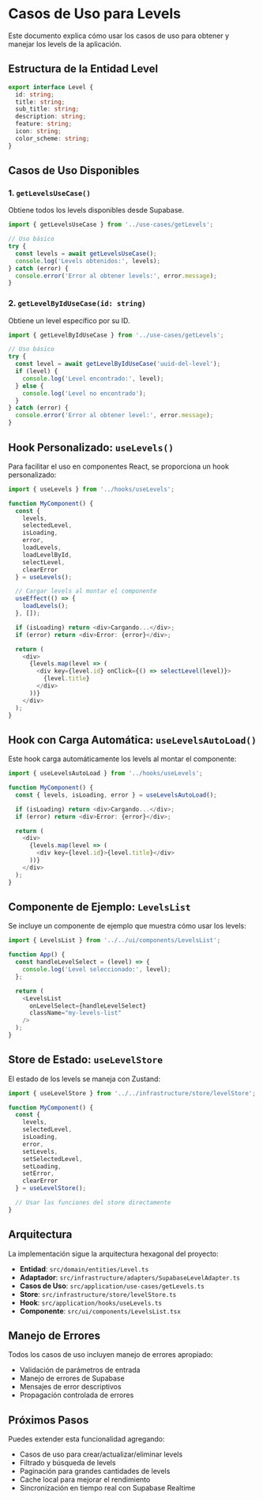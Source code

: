 # Casos de Uso para Levels

Este documento explica cómo usar los casos de uso para obtener y manejar los levels de la aplicación.

## Estructura de la Entidad Level

```typescript
export interface Level {
  id: string;
  title: string;
  sub_title: string;
  description: string;
  feature: string;
  icon: string;
  color_scheme: string;
}
```

## Casos de Uso Disponibles

### 1. `getLevelsUseCase()`

Obtiene todos los levels disponibles desde Supabase.

```typescript
import { getLevelsUseCase } from '../use-cases/getLevels';

// Uso básico
try {
  const levels = await getLevelsUseCase();
  console.log('Levels obtenidos:', levels);
} catch (error) {
  console.error('Error al obtener levels:', error.message);
}
```

### 2. `getLevelByIdUseCase(id: string)`

Obtiene un level específico por su ID.

```typescript
import { getLevelByIdUseCase } from '../use-cases/getLevels';

// Uso básico
try {
  const level = await getLevelByIdUseCase('uuid-del-level');
  if (level) {
    console.log('Level encontrado:', level);
  } else {
    console.log('Level no encontrado');
  }
} catch (error) {
  console.error('Error al obtener level:', error.message);
}
```

## Hook Personalizado: `useLevels()`

Para facilitar el uso en componentes React, se proporciona un hook personalizado:

```typescript
import { useLevels } from '../hooks/useLevels';

function MyComponent() {
  const {
    levels,
    selectedLevel,
    isLoading,
    error,
    loadLevels,
    loadLevelById,
    selectLevel,
    clearError
  } = useLevels();

  // Cargar levels al montar el componente
  useEffect(() => {
    loadLevels();
  }, []);

  if (isLoading) return <div>Cargando...</div>;
  if (error) return <div>Error: {error}</div>;

  return (
    <div>
      {levels.map(level => (
        <div key={level.id} onClick={() => selectLevel(level)}>
          {level.title}
        </div>
      ))}
    </div>
  );
}
```

## Hook con Carga Automática: `useLevelsAutoLoad()`

Este hook carga automáticamente los levels al montar el componente:

```typescript
import { useLevelsAutoLoad } from '../hooks/useLevels';

function MyComponent() {
  const { levels, isLoading, error } = useLevelsAutoLoad();

  if (isLoading) return <div>Cargando...</div>;
  if (error) return <div>Error: {error}</div>;

  return (
    <div>
      {levels.map(level => (
        <div key={level.id}>{level.title}</div>
      ))}
    </div>
  );
}
```

## Componente de Ejemplo: `LevelsList`

Se incluye un componente de ejemplo que muestra cómo usar los levels:

```typescript
import { LevelsList } from '../../ui/components/LevelsList';

function App() {
  const handleLevelSelect = (level) => {
    console.log('Level seleccionado:', level);
  };

  return (
    <LevelsList 
      onLevelSelect={handleLevelSelect}
      className="my-levels-list"
    />
  );
}
```

## Store de Estado: `useLevelStore`

El estado de los levels se maneja con Zustand:

```typescript
import { useLevelStore } from '../../infrastructure/store/levelStore';

function MyComponent() {
  const {
    levels,
    selectedLevel,
    isLoading,
    error,
    setLevels,
    setSelectedLevel,
    setLoading,
    setError,
    clearError
  } = useLevelStore();

  // Usar las funciones del store directamente
}
```

## Arquitectura

La implementación sigue la arquitectura hexagonal del proyecto:

- **Entidad**: `src/domain/entities/Level.ts`
- **Adaptador**: `src/infrastructure/adapters/SupabaseLevelAdapter.ts`
- **Casos de Uso**: `src/application/use-cases/getLevels.ts`
- **Store**: `src/infrastructure/store/levelStore.ts`
- **Hook**: `src/application/hooks/useLevels.ts`
- **Componente**: `src/ui/components/LevelsList.tsx`

## Manejo de Errores

Todos los casos de uso incluyen manejo de errores apropiado:

- Validación de parámetros de entrada
- Manejo de errores de Supabase
- Mensajes de error descriptivos
- Propagación controlada de errores

## Próximos Pasos

Puedes extender esta funcionalidad agregando:

- Casos de uso para crear/actualizar/eliminar levels
- Filtrado y búsqueda de levels
- Paginación para grandes cantidades de levels
- Cache local para mejorar el rendimiento
- Sincronización en tiempo real con Supabase Realtime